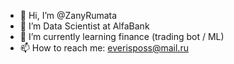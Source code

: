 - 👋 Hi, I’m @ZanyRumata
- 👀 I’m Data Scientist at AlfaBank
- 🌱 I’m currently learning finance (trading bot / ML)
- 📫 How to reach me: everisposs@mail.ru
